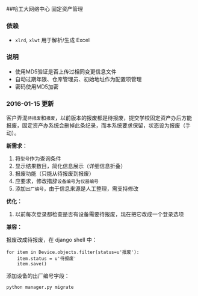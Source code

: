 ##哈工大网络中心 固定资产管理

### 依赖

- `xlrd`, `xlwt` 用于解析/生成 Excel

### 说明

- 使用MD5验证是否上传过相同变更信息文件
- 自动过期年限、仓库管理员、初始地址作为配置项管理
- 密码使用MD5加密

### 2016-01-15 更新

客户弄混`待报废`和`报废`，以前版本的报废都是待报废，提交学校固定资产办后方能报废，固定资产办系统会删掉此条纪录，而本系统要求保留，状态设为报废（手动）。

**新需求：**

1. 将`型号`作为查询条件  
2. 显示结果数目，简化信息展示（详细信息折叠）
3. 报废功能（只能从待报废到报废）
4. 应要求，修改措辞`设备编号`为`仪器编号` 
5. 添加`出厂编号`，由于信息来源是人工整理，需支持修改 

**优化：**

1. 以前每次登录都检查是否有设备需要待报废，现在把它改成一个登录选项

**兼容：**

报废改成待报废，在 django shell 中：

	for item in Device.objects.filter(status=u'报废'):
		item.status = u'待报废'
		item.save()

添加设备的出厂编号字段：
	
	python manager.py migrate